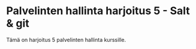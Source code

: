 # Palvelinten hallinta harjoitus 5 - Salt & git

Tämä on harjoitus 5 palvelinten hallinta kurssille.
